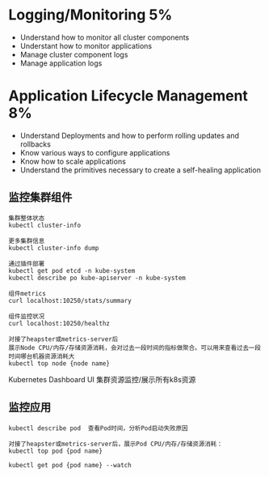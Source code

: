# Logging/Monitoring 5%
- Understand how to monitor all cluster components
- Understant how to monitor applications
- Manage cluster component logs
- Manage application logs

# Application Lifecycle Management 8%
- Understand Deployments and how to perform rolling updates and rollbacks
- Know various ways to configure applications
- Know how to scale applications
- Understand the primitives necessary to create a self-healing application

## 监控集群组件

```
集群整体状态
kubectl cluster-info

更多集群信息
kubectl cluster-info dump

通过插件部署
kubectl get pod etcd -n kube-system
kubectl describe po kube-apiserver -n kube-system

组件metrics
curl localhost:10250/stats/summary

组件监控状况
curl localhost:10250/healthz

对接了heapster或metrics-server后
展示Node CPU/内存/存储资源消耗，会对过去一段时间的指标做聚合。可以用来查看过去一段时间哪台机器资源消耗大
kubectl top node {node name}

```

Kubernetes Dashboard UI 集群资源监控/展示所有k8s资源

## 监控应用

```
kubectl describe pod  查看Pod时间，分析Pod启动失败原因

对接了heapster或metrics-server后，展示Pod CPU/内存/存储资源消耗：
kubectl top pod {pod name}

kubectl get pod {pod name} --watch

```


